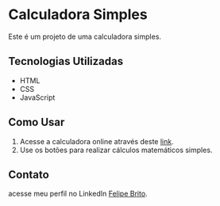 # Calculadora Simples

Este é um projeto de uma calculadora simples.

## Tecnologias Utilizadas

- HTML
- CSS
- JavaScript

## Como Usar

1. Acesse a calculadora online através deste [link](https://projeto-calculadora-gules.vercel.app).
2. Use os botões para realizar cálculos matemáticos simples.

## Contato

acesse meu perfil no LinkedIn [Felipe Brito](https://www.linkedin.com/in/felipebritoeng).
